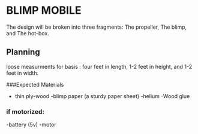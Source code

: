 # BLIMP MOBILE

The design will be broken into three fragments: The propeller, The blimp, and The hot-box.

## Planning
  
  loose measurments for basis : four feet in length, 1-2 feet in height, and 1-2 feet in width.  

###Expected Materials
  - thin ply-wood 
  -blimp paper (a sturdy paper sheet)
  -helium
  -Wood glue
  
### if motorized:
  -battery (5v)
  -motor

